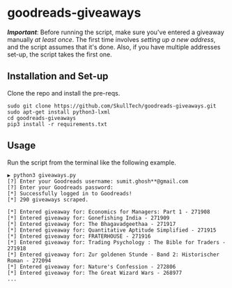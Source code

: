 # goodreads-giveaways

___Important___: Before running the script, make sure you've entered a giveaway manually _at least once_. The first time involves _setting up a new address_, and the script assumes that it's done. Also, if you have multiple addresses set-up, the script takes the first one. 

## Installation and Set-up

Clone the repo and install the pre-reqs.
```console
sudo git clone https://github.com/SkullTech/goodreads-giveaways.git
sudo apt-get install python3-lxml
cd goodreads-giveaways
pip3 install -r requirements.txt
```

## Usage

Run the script from the terminal like the following example.

```console 
▶ python3 giveaways.py
[?] Enter your Goodreads username: sumit.ghosh**@gmail.com
[?] Enter your Goodreads password: 
[*] Successfully logged in to Goodreads!
[*] 290 giveaways scraped.

[*] Entered giveaway for: Economics for Managers: Part 1 - 271908
[*] Entered giveaway for: Gonefishing India - 271909
[*] Entered giveaway for: The Bhagavadgeethaa - 271917
[*] Entered giveaway for: Quantitative Aptitude Simplified - 271915
[*] Entered giveaway for: FRATERHOUSE - 271916
[*] Entered giveaway for: Trading Psychology : The Bible for Traders - 271918
[*] Entered giveaway for: Zur goldenen Stunde - Band 2: Historischer Roman - 272094
[*] Entered giveaway for: Nature's Confession - 272806
[*] Entered giveaway for: The Great Wizard Wars - 268977
...
```
